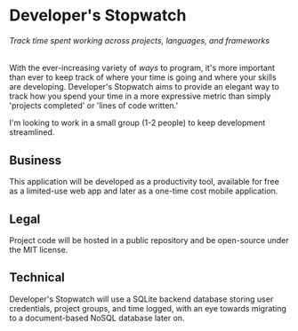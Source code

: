# Developer's Stopwatch

###### Track time spent working across projects, languages, and frameworks

With the ever-increasing variety of *ways* to program, it's more important than ever to keep track of where your time is going and where your skills are developing. Developer's Stopwatch aims to provide an elegant way to track how you spend your time in a more expressive metric than simply 'projects completed' or 'lines of code written.'



I'm looking to work in a small group (1-2 people) to keep development streamlined.



## Business

This application will be developed as a productivity tool, available for free as a limited-use web app and later as a one-time cost mobile application.



## Legal

Project code will be hosted in a public repository and be open-source under the MIT license.



## Technical

Developer's Stopwatch will use a SQLite backend database storing user credentials, project groups, and time logged, with an eye towards migrating to a document-based NoSQL database later on.
